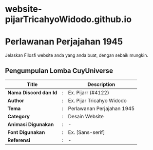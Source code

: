 # website-pijarTricahyoWidodo.github.io


# Perlawanan Perjajahan 1945

Jelaskan Filosfi website anda yang anda buat, dengan sebaik mungkin.

## Pengumpulan Lomba CuyUniverse 

| Title        |   | Description                    |   
|--------------|---|--------------------------------|
| **Nama Discord dan Id** | : | Ex. Pijarr (#4122)     |
| **Author**       | : | Ex. Pijar Tricahyo Widodo |
| **Tema**       | : | Perlawanan Perjajahan 1945 |
| **Category**    | : | Desain Website                 |
| **Animasi Digunakan** | : | - |
| **Font Digunakan** | : | Ex. [Sans-serif] |
| **Referensi** | : | - |
